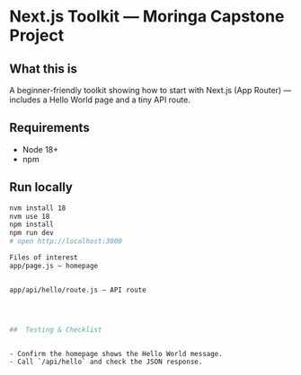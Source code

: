 
# Next.js Toolkit — Moringa Capstone Project

## What this is
A beginner-friendly toolkit showing how to start with Next.js (App Router) — includes a Hello World page and a tiny API route.

## Requirements
- Node 18+
- npm

## Run locally
```bash
nvm install 18
nvm use 18
npm install
npm run dev
# open http://localhost:3000

Files of interest
app/page.js — homepage


app/api/hello/route.js — API route




##  Testing & Checklist


- Confirm the homepage shows the Hello World message.
- Call `/api/hello` and check the JSON response.


